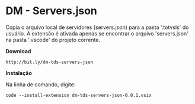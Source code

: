 # DM - Servers.json

Copia o arquivo local de servidores (servers.json) para a pasta '.totvsls' do usuário. A extensão é ativada apenas se encontrar o arquivo 'servers.json' na pasta '.vscode' do projeto corrente.

**Download**
```
http://bit.ly/dm-tds-servers-json
```

**Instalação**

Na linha de comando, digite:
```
code --install-extension dm-tds-servers-json-0.0.1.vsix
```

